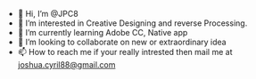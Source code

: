- 👋 Hi, I’m @JPC8
- 👀 I’m interested in Creative Designing and reverse Processing.
- 🌱 I’m currently learning Adobe CC, Native app
- 💞️ I’m looking to collaborate on new or extraordinary idea
- 📫 How to reach me if your really intrested then mail me at joshua.cyril88@gmail.com

<!---
JPC8/JPC8 is a ✨ special ✨ repository because its `README.md` (this file) appears on your GitHub profile.
You can click the Preview link to take a look at your changes.
--->
